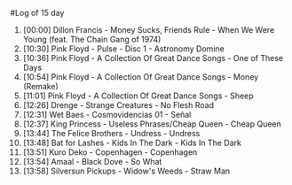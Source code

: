 #Log of 15 day

1. [00:00] Dillon Francis - Money Sucks, Friends Rule - When We Were Young (feat. The Chain Gang of 1974)
1. [10:30] Pink Floyd - Pulse - Disc 1 - Astronomy Domine
1. [10:36] Pink Floyd - A Collection Of Great Dance Songs - One of These Days
1. [10:54] Pink Floyd - A Collection Of Great Dance Songs - Money (Remake)
1. [11:01] Pink Floyd - A Collection Of Great Dance Songs - Sheep
1. [12:26] Drenge - Strange Creatures - No Flesh Road
1. [12:31] Wet Baes - Cosmovidencias 01 - Señal
1. [12:37] King Princess - Useless Phrases/Cheap Queen - Cheap Queen
1. [13:44] The Felice Brothers - Undress - Undress
1. [13:48] Bat for Lashes - Kids In The Dark - Kids In The Dark
1. [13:51] Kuro Deko - Copenhagen - Copenhagen
1. [13:54] Amaal - Black Dove - So What
1. [13:58] Silversun Pickups - Widow's Weeds - Straw Man
